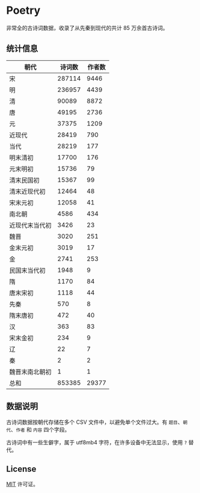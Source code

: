 # Poetry

非常全的古诗词数据，收录了从先秦到现代的共计 85 万余首古诗词。

## 统计信息

| 朝代                   | 诗词数  | 作者数  |
|-----------------------|--------|--------|
| 宋                    | 287114 |   9446 |
| 明                    | 236957 |   4439 |
| 清                    |  90089 |   8872 |
| 唐                    |  49195 |   2736 |
| 元                    |  37375 |   1209 |
| 近现代                |  28419 |    790 |
| 当代                  |  28219 |    177 |
| 明末清初               |  17700 |    176 |
| 元末明初               |  15736 |     79 |
| 清末民国初             |  15367 |     99 |
| 清末近现代初           |  12464 |     48 |
| 宋末元初              |  12058 |     41 |
| 南北朝                |   4586 |    434 |
| 近现代末当代初         |   3426 |     23 |
| 魏晋                  |   3020 |    251 |
| 金末元初              |   3019 |     17 |
| 金                    |   2741 |    253 |
| 民国末当代初           |   1948 |      9 |
| 隋                    |   1170 |     84 |
| 唐末宋初              |   1118 |     44 |
| 先秦                  |    570 |      8 |
| 隋末唐初              |    472 |     40 |
| 汉                    |    363 |     83 |
| 宋末金初              |    234 |      9 |
| 辽                    |     22 |      7 |
| 秦                    |      2 |      2 |
| 魏晋末南北朝初          |      1 |      1 |
| 总和                  | 853385 |  29377 |

## 数据说明

古诗词数据按朝代存储在多个 CSV 文件中，以避免单个文件过大。有 `题目`、`朝代`、`作者` 和 `内容` 四个字段。

古诗词中有一些生僻字，属于 utf8mb4 字符，在许多设备中无法显示，使用 `?` 替代。

## License

[MIT](https://github.com/werner-wiki/Poetry/blob/master/LICENSE) 许可证。

